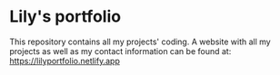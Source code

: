 # Lily's portfolio

This repository contains all my projects' coding.
A website with all my projects as well as my contact information can be found at:
https://lilyportfolio.netlify.app